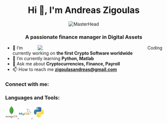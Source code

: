 <h1 align="center">Hi 👋, I'm Andreas Zigoulas</h1>
<p align="center">
  <img src="https://encrypted-tbn0.gstatic.com/images?q=tbn:ANd9GcTAShQGz99wbkRMrPymUK4AqyCrT9JtgNbpLQ" alt="MasterHead">
</p>
<h3 align="center">A passionate finance manager in Digital Assets</h3>
<p align="right">
  <img align="right" alt="Coding" width="400" src="https://mir-s3-cdn-cf.behance.net/project_modules/1400/e42fd717610929.5c8ad3ef4f2af.jpg">
</p>

- 🔭 I’m currently working on **the first Crypto Software worldwide**
- 🌱 I’m currently learning **Python, Matlab**
- 💬 Ask me about **Cryptocurrencies, Finance, Payroll**
- 📫 How to reach me **zigoulasandreas@gmail.com**

<h3 align="left">Connect with me:</h3>
<p align="left">
</p>

<h3 align="left">Languages and Tools:</h3>
<p align="left">
  <a href="https://www.mongodb.com/" target="_blank" rel="noreferrer">
    <img src="https://raw.githubusercontent.com/devicons/devicon/master/icons/mongodb/mongodb-original-wordmark.svg" alt="mongodb" width="40" height="40"/>
  </a>
  <a href="https://www.mysql.com/" target="_blank" rel="noreferrer">
    <img src="https://raw.githubusercontent.com/devicons/devicon/master/icons/mysql/mysql-original-wordmark.svg" alt="mysql" width="40" height="40"/>
  </a>
  <a href="https://www.python.org" target="_blank" rel="noreferrer">
    <img src="https://raw.githubusercontent.com/devicons/devicon/master/icons/python/python-original.svg" alt="python" width="40" height="40"/>
  </a>
</p>
